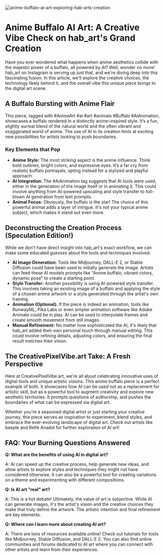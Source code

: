 ![anime-buffalo-ai-art-exploring-hab-arts-creation](https://images.pexels.com/photos/4827932/pexels-photo-4827932.jpeg?auto=compress&cs=tinysrgb&fit=crop&h=627&w=1200)

# Anime Buffalo AI Art: A Creative Vibe Check on hab_art's Grand Creation

Have you ever wondered what happens when anime aesthetics collide with the majestic power of a buffalo, all powered by AI? Well, wonder no more! hab_art on Instagram is serving up just that, and we're diving deep into this fascinating fusion. In this article, we'll explore the creative choices, the technology likely behind it, and the overall vibe this unique piece brings to the digital art scene.

## A Buffalo Bursting with Anime Flair

This piece, tagged with #AnimeArt #ai #art #animals #Buffalo #AiAnimation, showcases a buffalo rendered in a distinctly anime-inspired style. It’s a fun, slightly surreal blend of the natural world and the often vibrant and exaggerated world of anime. The use of AI in its creation hints at exciting new possibilities for artists looking to push boundaries.

### Key Elements that Pop

*   **Anime Style:** The most striking aspect is the anime influence. Think bold outlines, bright colors, and expressive eyes. It’s a far cry from realistic buffalo portrayals, opting instead for a stylized and playful approach.
*   **AI Integration:** The #AiAnimation tag suggests that AI tools were used, either in the generation of the image itself or in animating it. This could involve anything from AI-powered upscaling and style transfer to full-blown AI generation from text prompts.
*   **Animal Focus:** Obviously, the buffalo is the star! The choice of this powerful animal adds a layer of intrigue. It's not your typical anime subject, which makes it stand out even more.

## Deconstructing the Creation Process (Speculation Edition!)

While we don't have direct insight into hab_art's exact workflow, we can make some educated guesses about the tools and techniques involved:

*   **AI Image Generation:** Tools like Midjourney, DALL-E 2, or Stable Diffusion could have been used to initially generate the image. Artists can feed these AI models prompts like "Anime buffalo, vibrant colors, dynamic pose" to create a starting point.
*   **Style Transfer:** Another possibility is using AI-powered style transfer. This involves taking an existing image of a buffalo and applying the style of a chosen anime artwork or a style generated through the artist's own training.
*   **Animation (Optional):** If the piece is indeed an animation, tools like RunwayML, Pika Labs or even simpler animation software like Adobe Animate could be in play. AI can be used to interpolate frames and create smooth movement from still images.
*   **Manual Refinement:** No matter how sophisticated the AI, it's likely that hab_art added their own personal touch through manual editing. This could involve refining details, adjusting colors, and ensuring the final result matches their vision.

## The CreativePixelVibe.art Take: A Fresh Perspective

Here at CreativePixelVibe.art, we're all about celebrating innovative uses of digital tools and unique artistic visions. This anime buffalo piece is a perfect example of both. It showcases how AI can be used not as a replacement for artistic skill, but as a powerful tool to augment creativity and explore new aesthetic territories. It prompts questions of authorship, and pushes the boundaries of what can be expressed via digital art.

Whether you're a seasoned digital artist or just starting your creative journey, this piece serves as inspiration to experiment, blend styles, and embrace the ever-evolving landscape of digital art. Check out artists like beeple and Refik Anadol for further exploration of AI art!

## FAQ: Your Burning Questions Answered

**Q: What are the benefits of using AI in digital art?**

A: AI can speed up the creative process, help generate new ideas, and allow artists to explore styles and techniques they might not have considered otherwise. It can also be a powerful tool for creating variations on a theme and experimenting with different compositions.

**Q: Is AI art "real" art?**

A: This is a hot debate! Ultimately, the value of art is subjective. While AI can generate images, it's the artist's vision and the creative choices they make that truly define the artwork. The artistic intention and final refinement are key elements.

**Q: Where can I learn more about creating AI art?**

A: There are tons of resources available online! Check out tutorials for tools like Midjourney, Stable Diffusion, and DALL-E 2. You can also find online communities and forums dedicated to AI art where you can connect with other artists and learn from their experiences.
